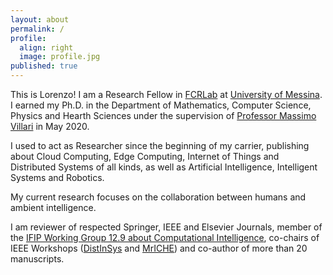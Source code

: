 ```yaml
---
layout: about
permalink: /
profile:
  align: right
  image: profile.jpg
published: true
---
```


This is Lorenzo! I am a Research Fellow in <a href="https://fcrlab.unime.it/">FCRLab</a> at <a href="https://international.unime.it/">University of Messina</a>. I earned my Ph.D. in the Department of Mathematics, Computer Science, Physics and Hearth Sciences under the supervision of <a href="https://www.scopus.com/authid/detail.uri?authorId=12645423500">Professor Massimo Villari</a> in May 2020.

I used to act as Researcher since the beginning of my carrier, publishing about Cloud Computing, Edge Computing, Internet of Things and Distributed Systems of all kinds, as well as Artificial Intelligence, Intelligent Systems and Robotics.

My current research focuses on the collaboration between humans and ambient intelligence.

I am reviewer of respected Springer, IEEE and Elsevier Journals, member of the <a href="http://www.ifiptc12.org/component/tags/tag/41-wg-12-9">IFIP Working Group 12.9 about Computational Intelligence</a>, co-chairs of IEEE Workshops (<a href="https://fcrlab.unime.it/calls/distinsys2021">DistInSys</a> and <a href="https://fcrlab.unime.it/calls/mriche2021">MrICHE</a>) and co-author of more than 20 manuscripts.
